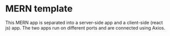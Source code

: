 # MERN template

This MERN app is separated into a server-side app and a client-side (react js) app. The two apps run on different ports and are connected using Axios.
